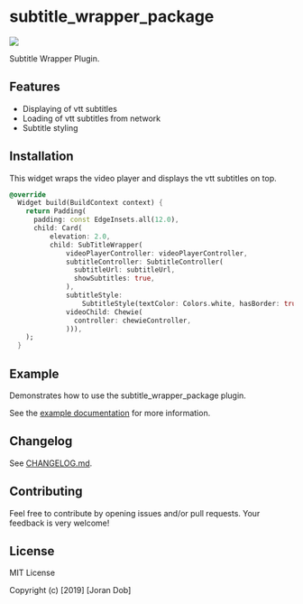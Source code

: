 # subtitle_wrapper_package

[![](https://img.shields.io/badge/pub-v0.0.5-brightgreen.svg)](https://pub.dev/packages/subtitle_wrapper_package)


Subtitle Wrapper Plugin.

## Features
* Displaying of vtt subtitles 
* Loading of vtt subtitles from network
* Subtitle styling 

## Installation

This widget wraps the video player and displays the vtt subtitles on top. 

```dart
@override
  Widget build(BuildContext context) {
    return Padding(
      padding: const EdgeInsets.all(12.0),
      child: Card(
          elevation: 2.0,
          child: SubTitleWrapper(
              videoPlayerController: videoPlayerController,
              subtitleController: SubtitleController(
                subtitleUrl: subtitleUrl,
                showSubtitles: true,
              ),
              subtitleStyle:
                  SubtitleStyle(textColor: Colors.white, hasBorder: true),
              videoChild: Chewie(
                controller: chewieController,
              ))),
    );
  }

``` 

## Example

Demonstrates how to use the subtitle_wrapper_package plugin.

See the [example documentation](example/README.md) for more information.

## Changelog

See [CHANGELOG.md](CHANGELOG.md).

## Contributing

Feel free to contribute by opening issues and/or pull requests. Your feedback is very welcome!

## License

MIT License

Copyright (c) [2019] [Joran Dob]
